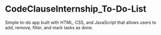 # CodeClauseInternship_To-Do-List
Simple to-do app built with HTML, CSS, and JavaScript that allows users to add, remove, filter, and mark tasks as done.
